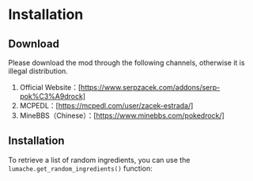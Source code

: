 # Installation

## Download

Please download the mod through the following channels, otherwise it is illegal distribution.

1. Official Website：[https://www.serpzacek.com/addons/serp-pok%C3%A9drock]
2. MCPEDL：[https://mcpedl.com/user/zacek-estrada/]
3. MineBBS（Chinese）：[https://www.minebbs.com/pokedrock/]

## Installation

To retrieve a list of random ingredients,
you can use the `lumache.get_random_ingredients()` function: